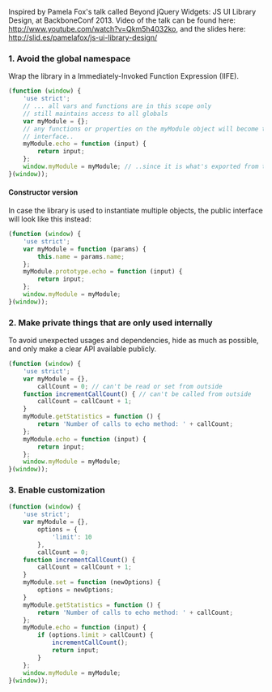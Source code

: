 Inspired by Pamela Fox's talk called Beyond jQuery Widgets: JS UI Library Design, at BackboneConf 2013. Video of the talk can be found here: http://www.youtube.com/watch?v=Qkm5h4032ko, and the slides here: http://slid.es/pamelafox/js-ui-library-design/

### 1. Avoid the global namespace
Wrap the library in a Immediately-Invoked Function Expression (IIFE).
```javascript
(function (window) {
    'use strict';
    // ... all vars and functions are in this scope only
    // still maintains access to all globals
    var myModule = {};
    // any functions or properties on the myModule object will become the public
    // interface..
    myModule.echo = function (input) {
        return input;
    };
    window.myModule = myModule; // ..since it is what's exported from this IIFE
}(window));
```
#### Constructor version
In case the library is used to instantiate multiple objects, the public
interface will look like this instead:
```javascript
(function (window) {
    'use strict';
    var myModule = function (params) {
        this.name = params.name;    
    };
    myModule.prototype.echo = function (input) {
        return input;
    };
    window.myModule = myModule;
}(window));
```
### 2. Make private things that are only used internally
To avoid unexpected usages and dependencies, hide as much as possible, and only make a clear API available publicly.
```javascript
(function (window) {
    'use strict';
    var myModule = {},
        callCount = 0; // can't be read or set from outside
    function incrementCallCount() { // can't be called from outside
        callCount = callCount + 1;
    }
    myModule.getStatistics = function () {
        return 'Number of calls to echo method: ' + callCount;
    };
    myModule.echo = function (input) {
        return input;
    };
    window.myModule = myModule;
}(window));
```
### 3. Enable customization
```javascript
(function (window) {
    'use strict';
    var myModule = {},
        options = {
            'limit': 10
        },
        callCount = 0;
    function incrementCallCount() {
        callCount = callCount + 1;
    }
    myModule.set = function (newOptions) {
        options = newOptions;
    }
    myModule.getStatistics = function () {
        return 'Number of calls to echo method: ' + callCount;
    };
    myModule.echo = function (input) {
        if (options.limit > callCount) {
            incrementCallCount();
            return input;
        }
    };
    window.myModule = myModule;
}(window));
```
